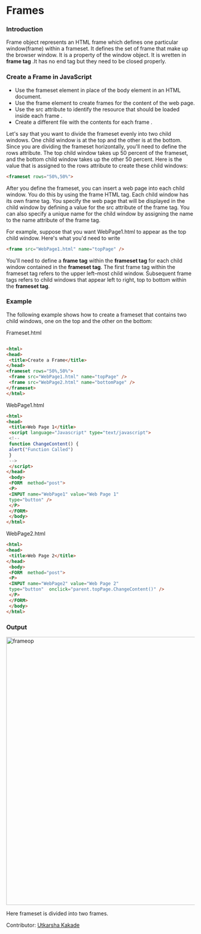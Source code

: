 # __Frames__

### __Introduction__
Frame object represents an HTML frame which defines one particular window(frame) within a frameset. It defines the set of frame that make up the browser window. It is a property of the window object.
It is wretten in __frame tag__ .It has no end tag but they need to be closed properly.

### __Create a Frame in JavaScript__
- Use the frameset element in place of the body element in an HTML document.
- Use the frame element to create frames for the content of the web page.
- Use the src attribute to identify the resource that should be loaded inside each frame .
- Create a different file with the contents for each frame .


Let's say that you want to divide the frameset evenly into two child windows. 
One child window is at the top and the other is at the bottom. Since you are dividing the frameset horizontally, you'll need to define the rows attribute. The top child window takes up 50 percent of the frameset, and the bottom child window takes up 
the other 50 percent. 
Here is the value that is assigned to the rows attribute to create these child windows:
```html
<frameset rows="50%,50%">
```

After you define the frameset, you can insert a web page into each child window. 
You do this by using the frame HTML tag. Each child window has its own frame tag. You specify the web page that will be displayed in the child window by defining a value for the src attribute of the frame tag. You can also specify a unique name for the child window by assigning the name to the name attribute of the frame tag.

For example, suppose that you want WebPage1.html to appear as the top child window. Here's what you'd need to write
```html
<frame src="WebPage1.html" name="topPage" />
```

You'll need to define a __frame tag__ within the __frameset tag__ for each child window contained in the __frameset tag__. The first frame tag within the frameset tag refers to the upper left–most child window. Subsequent frame tags refers to child windows that appear left to right, top to bottom within the __frameset tag__.

### __Example__

The following example shows how to create a frameset that contains two child windows, one on the top and the other on the bottom:

Frameset.html
```html

<html>
<head>
 <title>Create a Frame</title>
</head>
<frameset rows="50%,50%">
 <frame src="WebPage1.html" name="topPage" />
 <frame src="WebPage2.html" name="bottomPage" />
</frameset>
</html>

```


WebPage1.html

```html
<html>
<head>
 <title>Web Page 1</title>
 <script language="Javascript" type="text/javascript">
 <!--
 function ChangeContent() {
 alert("Function Called")
 }
 -->
 </script>
</head>
 <body>
 <FORM  method="post">
 <P>
 <INPUT name="WebPage1" value="Web Page 1"
 type="button" />
 </P>
 </FORM>
 </body>
</html>
```


WebPage2.html
```html
<html>
<head>
 <title>Web Page 2</title>
</head>
 <body>
 <FORM  method="post">
 <P>
 <INPUT name="WebPage2" value="Web Page 2"
 type="button"  onclick="parent.topPage.ChangeContent()" />
 </P>
 </FORM>
 </body>
</html>
```

### __Output__

<img width="714" alt="frameop" src="https://user-images.githubusercontent.com/68474842/143996150-dd8978a1-d128-4f3d-9015-dfb4e0032182.PNG">

<br>

Here frameset is divided into two frames.


Contributor: [Utkarsha Kakade](https://github.com/utkarshakakade)


